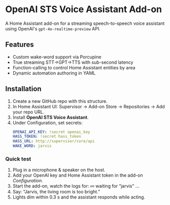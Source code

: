 # OpenAI STS Voice Assistant Add-on

A Home Assistant add-on for a streaming speech-to-speech voice assistant using OpenAI's `gpt-4o-realtime-preview` API.

## Features
- Custom wake-word support via Porcupine
- True streaming STT→GPT→TTS with sub-second latency
- Function-calling to control Home Assistant entities by area
- Dynamic automation authoring in YAML

## Installation
1. Create a new GitHub repo with this structure.
2. In Home Assistant UI: Supervisor → Add-on Store → Repositories → Add your repo URL.
3. Install **OpenAI STS Voice Assistant**.
4. Under Configuration, set secrets:
   ```yaml
   OPENAI_API_KEY: !secret openai_key
   HASS_TOKEN: !secret hass_token
   HASS_URL: http://supervisor/core/api
   WAKE_WORD: jarvis

### Quick test
1. Plug in a microphone & speaker on the host.
2. Add your OpenAI key and Home Assistant token in the add-on *Configuration*.
3. Start the add-on, watch the logs for:  💤 waiting for “jarvis” …
4. Say:  “Jarvis, the living room is too bright.” 
5. Lights dim within 0.3 s and the assistant responds while acting.
